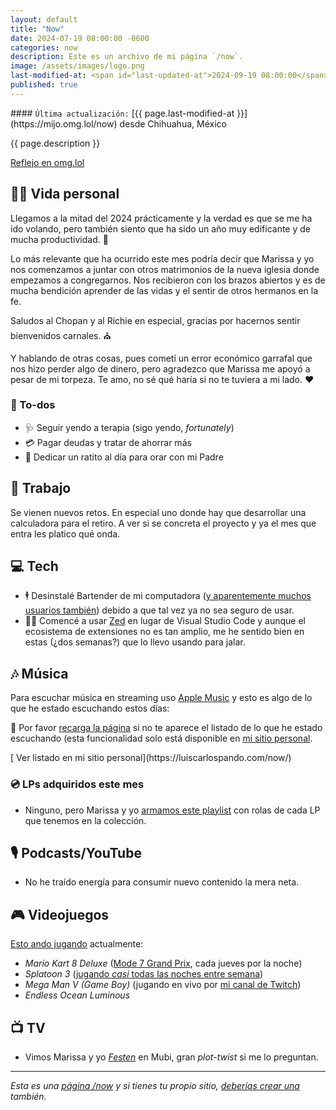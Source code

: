 ```yaml
---
layout: default
title: "Now"
date: 2024-07-19 08:00:00 -0600
categories: now
description: Este es un archivo de mi página `/now`.
image: /assets/images/logo.png
last-modified-at: <span id="last-updated-at">2024-09-19 08:00:00</span>
published: true
---
```


<div class="card last-updated my-3 text-center">
<div class="card-body rounded">
#### <code>Última actualización:</code> [{{ page.last-modified-at }}](https://mijo.omg.lol/now) desde Chihuahua, México
</div>
</div>

<p class="text-center">{{ page.description }}</p>

<p class="text-center">
<a class="btn btn-primary btn-sm" href="https://mijo.omg.lol/now">
<i class="fa-solid fa-heart"></i> Reflejo en omg.lol
</a>
</p>

## 👦🏻 Vida personal
Llegamos a la mitad del 2024 prácticamente y la verdad es que se me ha ido volando, pero también siento que ha sido un año muy edificante y de mucha productividad. 🙏

Lo más relevante que ha ocurrido este mes podría decir que Marissa y yo nos comenzamos a juntar con otros matrimonios de la nueva iglesia donde empezamos a congregarnos. Nos recibieron con los brazos abiertos y es de mucha bendición aprender de las vidas y el sentir de otros hermanos en la fe.

Saludos al Chopan y al Richie en especial, gracias por hacernos sentir bienvenidos carnales. ⛪

Y hablando de otras cosas, pues cometí un error económico garrafal que nos hizo perder algo de dinero, pero agradezco que Marissa me apoyó a pesar de mi torpeza. Te amo, no sé qué haría si no te tuviera a mi lado. ❤️

### 📝 To-dos
- 🩺 Seguir yendo a terapia (sigo yendo, *fortunately*)
- 💳 Pagar deudas y tratar de ahorrar más
- 🙏 Dedicar un ratito al día para orar con mi Padre

## 💼 Trabajo
Se vienen nuevos retos. En especial uno donde hay que desarrollar una calculadora para el retiro. A ver si se concreta el proyecto y ya el mes que entra les platico qué onda.

## 💻 Tech
- 🕴️ Desinstalé Bartender de mi computadora ([y aparentemente muchos usuarios también](https://www.reddit.com/r/macapps/comments/1d7zjv8/bartender_5_not_safe_anymore_warning_from/)) debido a que tal vez ya no sea seguro de usar.
- 🧑‍💻 Comencé a usar [Zed](https://zed.dev/) en lugar de Visual Studio Code y aunque el ecosistema de extensiones no es tan amplio, me he sentido bien en estas (¿dos semanas?) que lo llevo usando para jalar.

## 🎶 Música
Para escuchar música en streaming uso [Apple Music](https://music.apple.com/profile/luiscarlospando) y esto es algo de lo que he estado escuchando estos días:

<ul id="lastfm-top-artists"></ul>

🔄 Por favor <a href="javascript:void(0)" onclick="location.reload(); return false;">recarga la página</a> si no te aparece el listado de lo que he estado escuchando (esta funcionalidad solo está disponible en [mi sitio personal](https://luiscarlospando.com/now/).

<span class="omg-lol-now-page-element">
[<i class="fa-solid fa-up-right-from-square"></i> Ver listado en mi sitio personal](https://luiscarlospando.com/now/)
</span>

### 💿 LPs adquiridos este mes
- Ninguno, pero Marissa y yo [armamos este playlist](https://music.apple.com/mx/playlist/vinyl-collection/pl.u-xxdIJldoDD?l=en-GB) con rolas de cada LP que tenemos en la colección.

## 🎙 Podcasts/YouTube
- No he traído energía para consumir nuevo contenido la mera neta.

## 🎮 Videojuegos
[Esto ando jugando](https://luiscarlospando.com/games) actualmente:

- *Mario Kart 8 Deluxe* ([Mode 7 Grand Prix](https://luiscarlospando.com/games/mario-kart/), cada jueves por la noche)
- *Splatoon 3* ([jugando *casi* todas las noches entre semana](https://luiscarlospando.com/games/splatoon/))
- *Mega Man V (Game Boy)* (jugando en vivo por [mi canal de Twitch](https://www.twitch.tv/itsmemijo))
- *Endless Ocean Luminous*

## 📺 TV
- Vimos Marissa y yo *[Festen](https://mubi.com/en/mx/films/the-celebration)* en Mubi, gran *plot-twist* si me lo preguntan.

---

*Esta es una [página /now](https://nownownow.com/about) y si tienes tu propio sitio, [deberías crear una](https://nownownow.com/about) también.*
